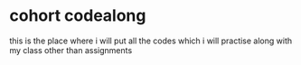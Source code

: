 # cohort codealong
this is the place where i will put all the codes which i will practise along with my class other than assignments
